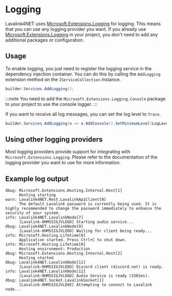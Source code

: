 # Logging

Lavalink4NET uses [Microsoft.Extensions.Logging](https://www.nuget.org/packages/Microsoft.Extensions.Logging) for logging. This means that you can use any logging provider you want. If you already use [Microsoft.Extensions.Logging](https://www.nuget.org/packages/Microsoft.Extensions.Logging) in your project, you don't need to add any additional packages or configuration.

## Usage

To enable logging, you just need to register the logging service in the dependency injection container. You can do this by calling the `AddLogging` extension method on the `IServiceCollection` instance.

```csharp
builder.Services.AddLogging();
```

:::note
You need to add the `Microsoft.Extensions.Logging.Console` package to your project to use the console logger.
:::

If you want to receive all log messages, you can set the log level to `Trace`.

```csharp
builder.Services.AddLogging(x => x.AddConsole().SetMinimumLevel(LogLevel.Trace));
```

## Using other logging providers

Most logging providers provide support for integrating with `Microsoft.Extensions.Logging`. Please refer to the documentation of the logging provider you want to use for more information.

## Example log output

```
dbug: Microsoft.Extensions.Hosting.Internal.Host[1]
      Hosting starting
warn: Lavalink4NET.Rest.LavalinkApiClient[0]
      The default Lavalink password is currently being used. It is highly recommended to change the password immediately to enhance the security of your system.
info: Lavalink4NET.LavalinkNode[7]
      [Lavalink-0HMSSIGJVLE6D] Starting audio service...
dbug: Lavalink4NET.LavalinkNode[9]
      [Lavalink-0HMSSIGJVLE6D] Waiting for client being ready...
info: Microsoft.Hosting.Lifetime[0]
      Application started. Press Ctrl+C to shut down.
info: Microsoft.Hosting.Lifetime[0]
      Hosting environment: Production
dbug: Microsoft.Extensions.Hosting.Internal.Host[2]
      Hosting started
dbug: Lavalink4NET.LavalinkNode[11]
      [Lavalink-0HMSSIGJVLE6D] Discord client (discord.net) is ready.
info: Lavalink4NET.LavalinkNode[12]
      [Lavalink-0HMSSIGJVLE6D] Audio Service is ready (1501ms).
dbug: Lavalink4NET.Socket.LavalinkSocket[1]
      [Lavalink-0HMSSIGJVLE6E] Attempting to connect to Lavalink node...
```
